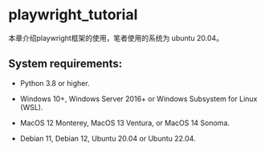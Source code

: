 # playwright_tutorial

本章介绍playwright框架的使用，笔者使用的系统为 ubuntu 20.04。<br>

## System requirements:

- Python 3.8 or higher.

- Windows 10+, Windows Server 2016+ or Windows Subsystem for Linux (WSL).

- MacOS 12 Monterey, MacOS 13 Ventura, or MacOS 14 Sonoma.

- Debian 11, Debian 12, Ubuntu 20.04 or Ubuntu 22.04.